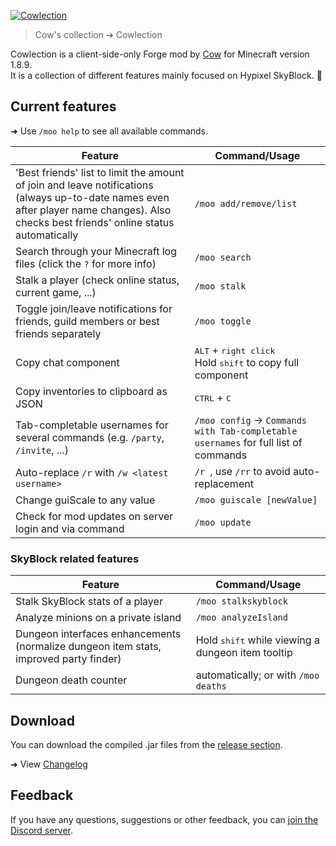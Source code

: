 [![Cowlection](https://github.com/cow-mc/Cowlection/blob/master/cowlection.png?raw=true "Cowlection")](#readme)
> Cow's collection ➔ Cowlection

Cowlection is a client-side-only Forge mod by [Cow](https://namemc.com/profile/Cow) for Minecraft version 1.8.9.  
It is a collection of different features mainly focused on Hypixel SkyBlock. 🐄

## Current features
➜ Use `/moo help` to see all available commands.

| Feature                                                                 | Command/Usage                           |
|-------------------------------------------------------------------------|-----------------------------------------|
| 'Best friends' list to limit the amount of join and leave notifications (always up-to-date names even after player name changes). Also checks best friends' online status automatically | `/moo add/remove/list` |
| Search through your Minecraft log files (click the `?` for more info)   | `/moo search`                           |
| Stalk a player (check online status, current game, ...)                 | `/moo stalk`                            |
| Toggle join/leave notifications for friends, guild members or best friends separately | `/moo toggle`             |
| Copy chat component                                                     | <kbd>ALT</kbd> + <kbd>right click</kbd><br>Hold <kbd>shift</kbd> to copy full component |
| Copy inventories to clipboard as JSON                                   | <kbd>CTRL</kbd> + <kbd>C</kbd>          |
| Tab-completable usernames for several commands (e.g. `/party`, `/invite`, ...) | `/moo config` &rarr; `Commands with Tab-completable usernames` for full list of commands |
| Auto-replace `/r` with `/w <latest username>`                           | `/r `, use `/rr` to avoid auto-replacement |
| Change guiScale to any value                                            | `/moo guiscale [newValue]`              |
| Check for mod updates on server login and via command                   | `/moo update`                           |

### SkyBlock related features
| Feature                                                                 | Command/Usage                           |
|-------------------------------------------------------------------------|-----------------------------------------|
| Stalk SkyBlock stats of a player                                        | `/moo stalkskyblock`                    |
| Analyze minions on a private island                                     | `/moo analyzeIsland`                    |
| Dungeon interfaces enhancements (normalize dungeon item stats, improved party finder) | Hold <kbd>shift</kbd> while viewing a dungeon item tooltip |
| Dungeon death counter                                                   | automatically; or with `/moo deaths`    |

## Download
You can download the compiled .jar files from the [release section](https://github.com/cow-mc/Cowlection/releases).

➜ View [Changelog](CHANGELOG.md)

## Feedback
If you have any questions, suggestions or other feedback, you can [join the Discord server](https://discord.gg/fU2tFPf).

